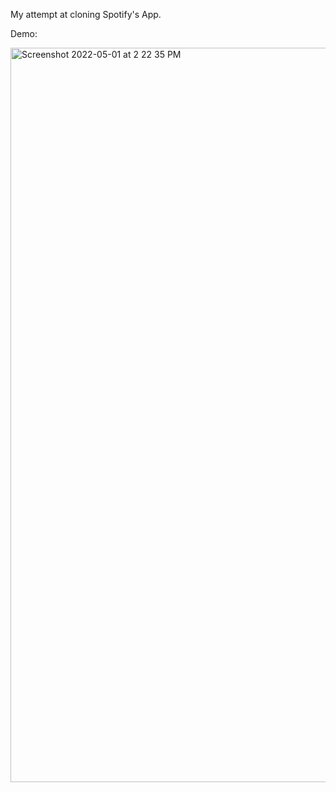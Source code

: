 My attempt at cloning Spotify's App. 

Demo:


<img width="1175" alt="Screenshot 2022-05-01 at 2 22 35 PM" src="https://user-images.githubusercontent.com/26146104/166138916-38a22379-838b-42f9-ae19-91a062d90a0b.png">
